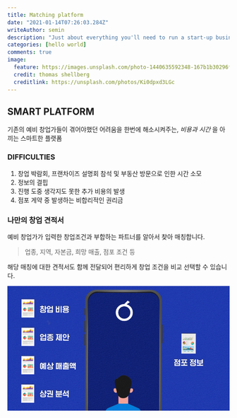 ```yaml
---
title: Matching platform
date: "2021-01-14T07:26:03.284Z"
writeAuthor: semin
description: "Just about everything you'll need to run a start-up business"
categories: [hello world]
comments: true
image:
  feature: https://images.unsplash.com/photo-1440635592348-167b1b30296f?crop=entropy&dpr=2&fit=crop&fm=jpg&h=475&ixjsv=2.1.0&ixlib=rb-0.3.5&q=50&w=1250
  credit: thomas shellberg
  creditlink: https://unsplash.com/photos/Ki0dpxd3LGc
---
```


## SMART PLATFORM

기존의 예비 창업가들이 겪어야했던 어려움을 한번에 해소시켜주는, _비용과 시간_ 을 아끼는 스마트한 플랫폼

### DIFFICULTIES
1. 창업 박람회, 프랜차이즈 설명회 참석 및 부동산 방문으로 인한 시간 소모
2. 정보의 결핍
3. 진행 도중 생각지도 못한 추가 비용의 발생
4. 점포 게약 중 발생하는 비합리적인 권리금


### 나만의 창업 견적서

예비 창업가가 입력한 창업조건과 부합하는 파트너를 알아서 찾아 매칭합니다.
> 업종, 지역, 자본금, 희망 매출, 점포 조건 등

해당 매칭에 대한 견적서도 함께 전달되어 편리하게 창업 조건을 비교 선택할 수 있습니다.

![matchingPlatform](matchingPlatform.png)
